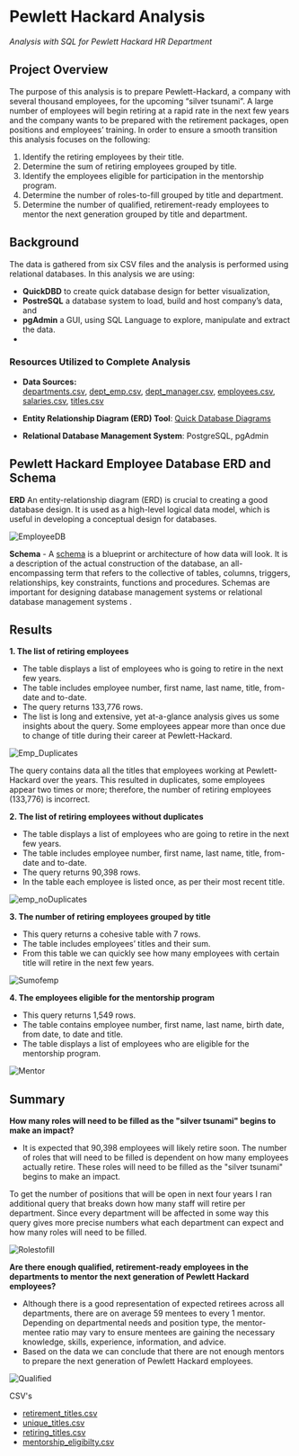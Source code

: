 # Pewlett Hackard Analysis

*Analysis with SQL for Pewlett Hackard HR Department*

## Project Overview

The purpose of this analysis is to prepare Pewlett-Hackard, a company with several thousand employees, for the upcoming “silver tsunami”. A large number of employees will begin retiring at a rapid rate in the next few years and the company wants to be prepared with the retirement packages, open positions and employees’ training. In order to ensure a smooth transition this analysis focuses on the following:

1. Identify the retiring employees by their title.
2. Determine the sum of retiring employees grouped by title.
3. Identify the employees eligible for participation in the mentorship program.
4. Determine the number of roles-to-fill grouped by title and department.
5. Determine the number of qualified, retirement-ready employees to mentor the next generation grouped by title and department.

## Background

The data is gathered from six CSV files and the analysis is performed using relational databases. In this analysis we are using:

-   **QuickDBD**  to create quick database design for better visualization,
-   **PostreSQL**  a database system to load, build and host company’s data, and
-   **pgAdmin**  a GUI, using SQL Language to explore, manipulate and extract the data.
- 
### Resources Utilized to Complete Analysis

-   **Data Sources:**  
[departments.csv](https://github.com/awalindeep/Pewlett-Hackard-Analysis/blob/AwalinGHMAIN/Analysis%20Projects%20Folder/Pewlett-Hackard-Analysis%20Folder/Data/departments.csv), [dept_emp.csv](https://github.com/awalindeep/Pewlett-Hackard-Analysis/blob/AwalinGHMAIN/Analysis%20Projects%20Folder/Pewlett-Hackard-Analysis%20Folder/Data/dept_emp.csv), [dept_manager.csv](https://github.com/awalindeep/Pewlett-Hackard-Analysis/blob/AwalinGHMAIN/Analysis%20Projects%20Folder/Pewlett-Hackard-Analysis%20Folder/Data/dept_manager.csv), [employees.csv](https://github.com/awalindeep/Pewlett-Hackard-Analysis/blob/AwalinGHMAIN/Analysis%20Projects%20Folder/Pewlett-Hackard-Analysis%20Folder/Data/employees.csv), [salaries.csv](https://github.com/awalindeep/Pewlett-Hackard-Analysis/blob/AwalinGHMAIN/Analysis%20Projects%20Folder/Pewlett-Hackard-Analysis%20Folder/Data/salaries.csv), [titles.csv](https://github.com/awalindeep/Pewlett-Hackard-Analysis/blob/AwalinGHMAIN/Analysis%20Projects%20Folder/Pewlett-Hackard-Analysis%20Folder/Data/titles.csv)
    
-   **Entity Relationship Diagram (ERD) Tool**:  [Quick Database Diagrams](https://www.quickdatabasediagrams.com/)
    
-   **Relational Database Management System**: PostgreSQL, pgAdmin
    

## Pewlett Hackard Employee Database ERD and Schema

**ERD** An entity-relationship diagram (ERD) is crucial to creating a good database design. It is used as a high-level logical data model, which is useful in developing a conceptual design for databases.

![EmployeeDB](https://github.com/awalindeep/Pewlett-Hackard-Analysis/blob/AwalinGHMAIN/Analysis%20Projects%20Folder/Pewlett-Hackard-Analysis%20Folder/Data/PNG/EmployeeDB.png)
                            

**Schema**  - A  [schema](https://github.com/awalindeep/Pewlett-Hackard-Analysis/blob/AwalinGHMAIN/Analysis%20Projects%20Folder/Pewlett-Hackard-Analysis%20Folder/Queries/schema.sql) is a blueprint or architecture of how data will look. It is a description of the actual construction of the database, an all-encompassing term that refers to the collective of tables, columns, triggers, relationships, key constraints, functions and procedures. Schemas are important for designing database management systems or relational database management systems .
## Results

**1. The list of retiring employees**

-   The table displays a list of employees who is going to retire in the next few years.
-    The table includes employee number, first name, last name, title, from-date and to-date.
-   The query returns 133,776 rows.
-   The list is long and extensive, yet at-a-glance analysis gives us some insights about the query. Some employees appear more than once due to change of title during their career at Pewlett-Hackard.

![Emp_Duplicates](https://github.com/awalindeep/Pewlett-Hackard-Analysis/blob/AwalinGHMAIN/Analysis%20Projects%20Folder/Pewlett-Hackard-Analysis%20Folder/Data/PNG/EmployeesTitleDuplicates.PNG)

The query contains data all the titles that employees working at Pewlett-Hackard over the years. This resulted in duplicates, some employees appear two times or more; therefore, the number of retiring employees (133,776) is incorrect.

**2. The list of retiring employees without duplicates**

-   The table displays a list of employees who are going to retire in the next few years.
-  The table includes employee number, first name, last name, title, from-date and to-date.
-   The query returns 90,398 rows.
-   In the table each employee is listed once, as per their most recent title.

![emp_noDuplicates](https://github.com/awalindeep/Pewlett-Hackard-Analysis/blob/AwalinGHMAIN/Analysis%20Projects%20Folder/Pewlett-Hackard-Analysis%20Folder/Data/PNG/EmployeeTitlesNoduplicates.png)


**3. The number of retiring employees grouped by title**

-   This query returns a cohesive table with 7 rows.
- The table includes employees’ titles and their sum.
-   From this table we can quickly see how many employees with certain title will retire in the next few years.

![Sumofemp](https://github.com/awalindeep/Pewlett-Hackard-Analysis/blob/AwalinGHMAIN/Analysis%20Projects%20Folder/Pewlett-Hackard-Analysis%20Folder/Data/PNG/SumofEmployeetitles.png)

**4. The employees eligible for the mentorship program**

-   This query returns 1,549 rows.
-   The table contains employee number, first name, last name, birth date, from date, to date and title.
-   The table displays a list of employees who are eligible for the mentorship program.

![Mentor](https://github.com/awalindeep/Pewlett-Hackard-Analysis/blob/AwalinGHMAIN/Analysis%20Projects%20Folder/Pewlett-Hackard-Analysis%20Folder/Data/PNG/Mentorship.png)




## Summary

**How many roles will need to be filled as the "silver tsunami" begins to make an impact?**
- It is expected that 90,398 employees will likely retire soon. The number of roles that will need to be filled is dependent on how many employees actually retire. These roles will need to be filled as the "silver tsunami" begins to make an impact.

To get the number of positions that will be open in next four years I ran additional query that breaks down how many staff will retire per department. Since every department will be affected in some way this query gives more precise numbers what each department can expect and how many roles will need to be filled.
 
 ![Rolestofill](https://github.com/awalindeep/Pewlett-Hackard-Analysis/blob/AwalinGHMAIN/Analysis%20Projects%20Folder/Pewlett-Hackard-Analysis%20Folder/Data/PNG/Rolestofill.png)


**Are there enough qualified, retirement-ready employees in the departments to mentor the next generation of Pewlett Hackard employees?**

- Although there is a good representation of expected retirees across all departments, there are on average 59 mentees to every 1 mentor. Depending on departmental needs and position type, the mentor-mentee ratio may vary to ensure mentees are gaining the necessary knowledge, skills, experience, information, and advice.
- Based on the data we can conclude that there are not enough mentors to prepare the next generation of Pewlett Hackard employees.

![Qualified](https://github.com/awalindeep/Pewlett-Hackard-Analysis/blob/AwalinGHMAIN/Analysis%20Projects%20Folder/Pewlett-Hackard-Analysis%20Folder/Data/PNG/qualifiedstaff.png)

CSV's
- [retirement_titles.csv](https://github.com/awalindeep/Pewlett-Hackard-Analysis/blob/AwalinGHMAIN/Analysis%20Projects%20Folder/Pewlett-Hackard-Analysis%20Folder/Data/retirement_titles.csv)
- [unique_titles.csv](https://github.com/awalindeep/Pewlett-Hackard-Analysis/blob/AwalinGHMAIN/Analysis%20Projects%20Folder/Pewlett-Hackard-Analysis%20Folder/Data/unique_titles.csv)
- [retiring_titles.csv](https://github.com/awalindeep/Pewlett-Hackard-Analysis/blob/AwalinGHMAIN/Analysis%20Projects%20Folder/Pewlett-Hackard-Analysis%20Folder/Data/retiring_titles.csv)
- [mentorship_eligibilty.csv](https://github.com/awalindeep/Pewlett-Hackard-Analysis/blob/AwalinGHMAIN/Analysis%20Projects%20Folder/Pewlett-Hackard-Analysis%20Folder/Data/mentorship_eligibilty.csv)
